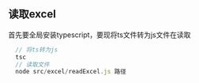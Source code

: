 ## 读取excel

首先要全局安装typescript，要现将ts文件转为js文件在读取
```js
  // 将ts转为js
  tsc 
  // 读取文件
  node src/excel/readExcel.js 路径
```